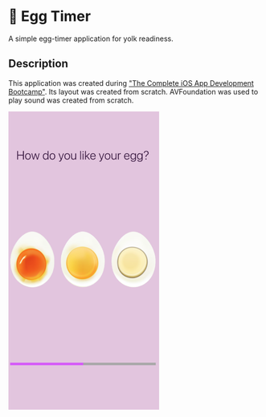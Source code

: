 # 🥚 Egg Timer 
A simple egg-timer application for yolk readiness.

## Description
This application was created during ["The Complete iOS App Development Bootcamp"](https://www.udemy.com/course/ios-13-app-development-bootcamp/). Its layout was created from scratch. AVFoundation was used to play sound
was created from scratch.

<img src ="Documentation/app_screen.png" width = "300">
